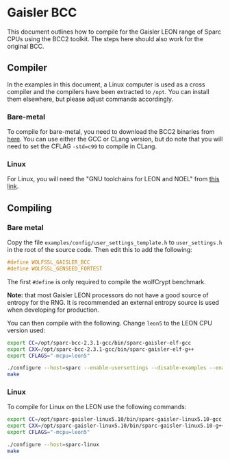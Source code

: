 # Gaisler BCC

This document outlines how to compile for the Gaisler LEON range of Sparc CPUs
using the BCC2 toolkit. The steps here should also work for the original BCC.

## Compiler

In the examples in this document, a Linux computer is used as a cross compiler
and the compilers have been extracted to `/opt`. You can install them elsewhere,
but please adjust commands accordingly.

### Bare-metal

To compile for bare-metal, you need to download the BCC2 binaries from
[here](https://www.gaisler.com/index.php/downloads/compilers). You can use
either the GCC or CLang version, but do note that you will need to set the
CFLAG `-std=c99` to compile in CLang.

### Linux

For Linux, you will need the "GNU toolchains for LEON and NOEL" from
[this link](https://www.gaisler.com/index.php/downloads/linux).

## Compiling

### Bare metal

Copy the file `examples/config/user_settings_template.h` to `user_settings.h` in
the root of the source code. Then edit this to add the following:

```c
#define WOLFSSL_GAISLER_BCC
#define WOLFSSL_GENSEED_FORTEST
```

The first `#define` is only required to compile the wolfCrypt benchmark.

**Note:** that most Gaisler LEON processors do not have a good source of
entropy for the RNG. It is recommended an external entropy source is used when
developing for production.

You can then compile with the following. Change `leon5` to the LEON CPU version
used:

```sh
export CC=/opt/sparc-bcc-2.3.1-gcc/bin/sparc-gaisler-elf-gcc
export CXX=/opt/sparc-bcc-2.3.1-gcc/bin/sparc-gaisler-elf-g++
export CFLAGS="-mcpu=leon5"

./configure --host=sparc --enable-usersettings --disable-examples --enable-static
make
```

### Linux

To compile for Linux on the LEON use the following commands:

```sh
export CC=/opt/sparc-gaisler-linux5.10/bin/sparc-gaisler-linux5.10-gcc
export CXX=/opt/sparc-gaisler-linux5.10/bin/sparc-gaisler-linux5.10-g++
export CFLAGS="-mcpu=leon5"

./configure --host=sparc-linux
make
```
